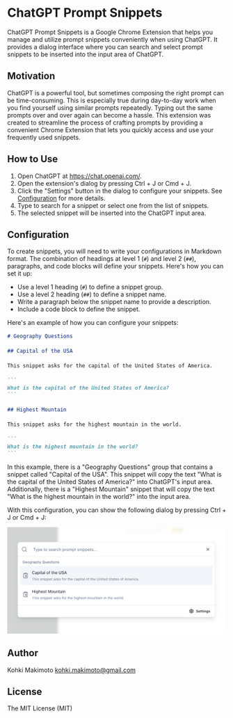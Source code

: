 # ChatGPT Prompt Snippets

ChatGPT Prompt Snippets is a Google Chrome Extension that helps you manage and utilize prompt snippets conveniently when using ChatGPT.
It provides a dialog interface where you can search and select prompt snippets to be inserted into the input area of ChatGPT.

## Motivation

ChatGPT is a powerful tool, but sometimes composing the right prompt can be time-consuming.
This is especially true during day-to-day work when you find yourself using similar prompts repeatedly.
Typing out the same prompts over and over again can become a hassle.
This extension was created to streamline the process of crafting prompts by providing a convenient Chrome Extension that lets you quickly access and use your frequently used snippets.

## How to Use

[//]: # (1. Install the Chrome Extension from the Chrome Web Store.)
1. Open ChatGPT at https://chat.openai.com/.
1. Open the extension's dialog by pressing Ctrl + J or Cmd + J.
1. Click the "Settings" button in the dialog to configure your snippets. See [Configuration](#configuration) for more details.
1. Type to search for a snippet or select one from the list of snippets. 
1. The selected snippet will be inserted into the ChatGPT input area.

## Configuration

To create snippets, you will need to write your configurations in Markdown format. 
The combination of headings at level 1 (`#`) and level 2 (`##`), paragraphs, and code blocks will define your snippets.
Here's how you can set it up:

- Use a level 1 heading (`#`) to define a snippet group.
- Use a level 2 heading (`##`) to define a snippet name.
- Write a paragraph below the snippet name to provide a description.
- Include a code block to define the snippet.

Here's an example of how you can configure your snippets:

````markdown
# Geography Questions

## Capital of the USA

This snippet asks for the capital of the United States of America.

```
What is the capital of the United States of America?
```

## Highest Mountain

This snippet asks for the highest mountain in the world.

```
What is the highest mountain in the world?
```
````

In this example, there is a "Geography Questions" group that contains a snippet called "Capital of the USA".
This snippet will copy the text "What is the capital of the United States of America?" into ChatGPT's input area.
Additionally, there is a "Highest Mountain" snippet that will copy the text "What is the highest mountain in the world?" into the input area.

With this configuration, you can show the following dialog by pressing Ctrl + J or Cmd + J:

![](images/dialog-example01.png)

## Author

Kohki Makimoto <kohki.makimoto@gmail.com>

## License

The MIT License (MIT)
